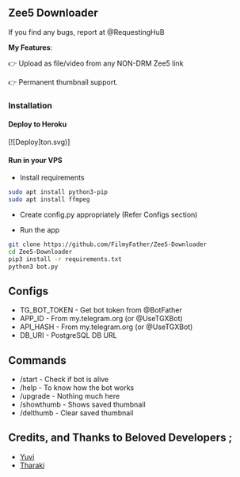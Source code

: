 ## Zee5 Downloader
If you find any bugs, report at @RequestingHuB

**My Features**:

👉 Upload as file/video from any NON-DRM Zee5 link

👉 Permanent thumbnail support.

### Installation


#### Deploy to Heroku

[![Deploy]ton.svg)]

#### Run in your VPS

* Install requirements

```sh
sudo apt install python3-pip
sudo apt install ffmpeg
```

* Create config.py appropriately (Refer Configs section)

* Run the app

```sh
git clone https://github.com/FilmyFather/Zee5-Downloader
cd Zee5-Downloader
pip3 install -r requirements.txt
python3 bot.py
```

## Configs

* TG_BOT_TOKEN  - Get bot token from @BotFather
* APP_ID        - From my.telegram.org (or @UseTGXBot)
* API_HASH      - From my.telegram.org (or @UseTGXBot)
* DB_URI        - PostgreSQL DB URL

## Commands

* /start             - Check if bot is alive
* /help              - To know how the bot works
* /upgrade           - Nothing much here
* /showthumb         - Shows saved thumbnail
* /delthumb          - Clear saved thumbnail


## Credits, and Thanks to Beloved Developers ;

* [Yuvi](https://telegram.dog/Yuvi_4502) 
* [Tharaki](https://telegram.dog/Tharak_69)
